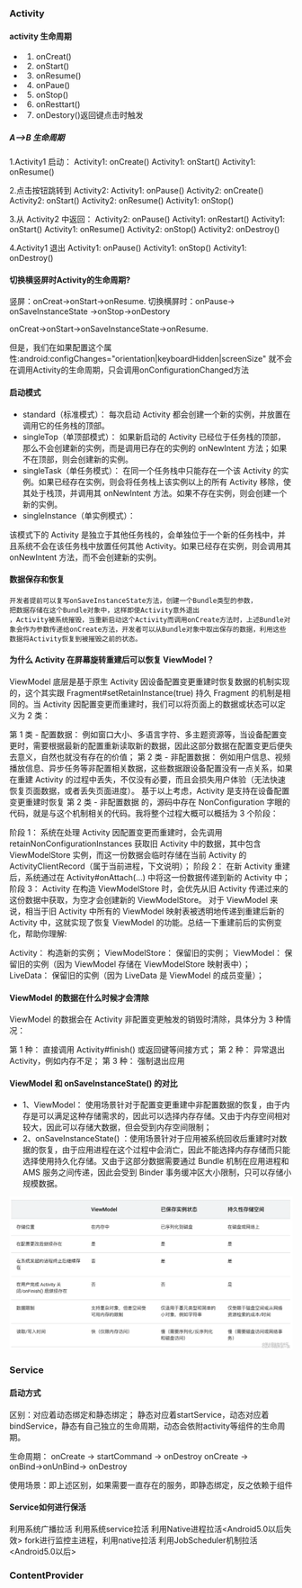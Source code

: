 ### Activity

#### activity 生命周期

- 1. onCreat()
- 2. onStart()
- 3. onResume()
- 4. onPaue()
- 5. onStop()
- 6. onResttart()
- 7. onDestory()返回键点击时触发

##### A-->B 生命周期

1.Activity1 启动：
Activity1: onCreate()
Activity1: onStart()
Activity1: onResume()

2.点击按钮跳转到 Activity2:
Activity1: onPause()
Activity2: onCreate()
Activity2: onStart()
Activity2: onResume()
Activity1: onStop()

3.从 Activity2 中返回：
Activity2: onPause()
Activity1: onRestart()
Activity1: onStart()
Activity1: onResume()
Activity2: onStop()
Activity2: onDestroy()

4.Activity1 退出
Activity1: onPause()
Activity1: onStop()
Activity1: onDestroy()

#### 切换横竖屏时Activity的生命周期?
竖屏：onCreat->onStart->onResume.
切换横屏时：onPause-> onSaveInstanceState ->onStop->onDestory

onCreat->onStart->onSaveInstanceState->onResume.

但是，我们在如果配置这个属性:android:configChanges="orientation|keyboardHidden|screenSize"
就不会在调用Activity的生命周期，只会调用onConfigurationChanged方法


#### 启动模式

-   standard（标准模式）：
每次启动 Activity 都会创建一个新的实例，并放置在调用它的任务栈的顶部。
-   singleTop（单顶部模式）：
如果新启动的 Activity 已经位于任务栈的顶部，那么不会创建新的实例，而是调用已存在的实例的 onNewIntent 方法；如果不在顶部，则会创建新的实例。
-   singleTask（单任务模式）：
在同一个任务栈中只能存在一个该 Activity 的实例。如果已经存在实例，则会将任务栈上该实例以上的所有 Activity 移除，使其处于栈顶，并调用其 onNewIntent 方法。如果不存在实例，则会创建一个新的实例。
-   singleInstance（单实例模式）：

该模式下的 Activity 是独立于其他任务栈的，会单独位于一个新的任务栈中，并且系统不会在该任务栈中放置任何其他 Activity。如果已经存在实例，则会调用其 onNewIntent 方法，而不会创建新的实例。
#### 数据保存和恢复

    开发者提前可以复写onSaveInstanceState方法，创建一个Bundle类型的参数，
    把数据存储在这个Bundle对象中，这样即使Activity意外退出
    ，Activity被系统摧毁，当重新启动这个Activity而调用onCreate方法时，上述Bundle对象会作为参数传递给onCreate方法，开发者可以从Bundle对象中取出保存的数据，利用这些数据将Activity恢复到被摧毁之前的状态。

#### 为什么 Activity 在屏幕旋转重建后可以恢复 ViewModel？

ViewModel 底层是基于原生 Activity 因设备配置变更重建时恢复数据的机制实现的，这个其实跟 Fragment#setRetainInstance(true) 持久 Fragment 的机制是相同的。当 Activity 因配置变更而重建时，我们可以将页面上的数据或状态可以定义为 2 类：

第 1 类 - 配置数据： 例如窗口大小、多语言字符、多主题资源等，当设备配置变更时，需要根据最新的配置重新读取新的数据，因此这部分数据在配置变更后便失去意义，自然也就没有存在的价值；
第 2 类 - 非配置数据： 例如用户信息、视频播放信息、异步任务等非配置相关数据，这些数据跟设备配置没有一点关系，如果在重建 Activity 的过程中丢失，不仅没有必要，而且会损失用户体验（无法快速恢复页面数据，或者丢失页面进度）。
基于以上考虑，Activity 是支持在设备配置变更重建时恢复 第 2 类 - 非配置数据 的，源码中存在 NonConfiguration 字眼的代码，就是与这个机制相关的代码。我将整个过程大概可以概括为 3 个阶段：

阶段 1： 系统在处理 Activity 因配置变更而重建时，会先调用 retainNonConfigurationInstances 获取旧 Activity 中的数据，其中包含 ViewModelStore 实例，而这一份数据会临时存储在当前 Activity 的 ActivityClientRecord（属于当前进程，下文说明）；
阶段 2： 在新 Activity 重建后，系统通过在 Activity#onAttach(…) 中将这一份数据传递到新的 Activity 中；
阶段 3： Activity 在构造 ViewModelStore 时，会优先从旧 Activity 传递过来的这份数据中获取，为空才会创建新的 ViewModelStore。
对于 ViewModel 来说，相当于旧 Activity 中所有的 ViewModel 映射表被透明地传递到重建后新的 Activity 中，这就实现了恢复 ViewModel 的功能。总结一下重建前后的实例变化，帮助你理解:

Activity： 构造新的实例；
ViewModelStore： 保留旧的实例；
ViewModel： 保留旧的实例（因为 ViewModel 存储在 ViewModelStore 映射表中）；
LiveData： 保留旧的实例（因为 LiveData 是 ViewModel 的成员变量）；

####  ViewModel 的数据在什么时候才会清除
ViewModel 的数据会在 Activity 非配置变更触发的销毁时清除，具体分为 3 种情况：

第 1 种： 直接调用 Activity#finish() 或返回键等间接方式；
第 2 种： 异常退出 Activity，例如内存不足；
第 3 种： 强制退出应用

#### ViewModel 和 onSaveInstanceState() 的对比
-   1、ViewModel： 使用场景针对于配置变更重建中非配置数据的恢复，由于内存是可以满足这种存储需求的，因此可以选择内存存储。又由于内存空间相对较大，因此可以存储大数据，但会受到内存空间限制；
-   2、onSaveInstanceState() ：使用场景针对于应用被系统回收后重建时对数据的恢复，由于应用进程在这个过程中会消亡，因此不能选择内存存储而只能选择使用持久化存储。又由于这部分数据需要通过 Bundle 机制在应用进程和 AMS 服务之间传递，因此会受到 Binder 事务缓冲区大小限制，只可以存储小规模数据。

![Alt text](image.png)
### Service
#### 启动方式
区别：对应着动态绑定和静态绑定； 静态对应着startService，动态对应着bindService，静态有自己独立的生命周期，动态会依附activity等组件的生命周期。

生命周期： onCreate → startCommand → onDestroy
onCreate → onBind→onUnBind→ onDestroy

使用场景：即上述区别，如果需要一直存在的服务，即静态绑定，反之依赖于组件

#### Service如何进行保活
利用系统广播拉活
利用系统service拉活
利用Native进程拉活<Android5.0以后失效> fork进行监控主进程，利用native拉活
利用JobScheduler机制拉活<Android5.0以后>

### ContentProvider
